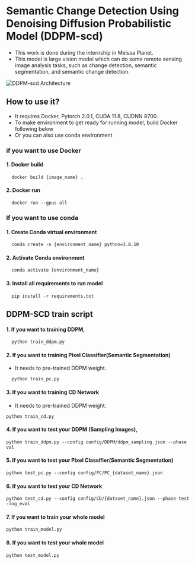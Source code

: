 # Semantic Change Detection Using Denoising Diffusion Probabilistic Model (DDPM-scd)
* This work is done during the internship in Meissa Planet.
* This model is large vision model which can do some remote sensing image analysis tasks, such as change detection, semantic segmentation, and semantic change detection.

![DDPM-scd Architecture](https://github.com/choidaedae/ddpm-scd/assets/105369646/5c98135c-32f5-4539-85ca-b185586e02cd)


  
## How to use it?
* It requires Docker, Pytorch 2.0.1, CUDA 11.8, CUDNN 8700. 
* To make environment to get ready for running model, build Docker following below
* Or you can also use conda environment

### if you want to use Docker 
#### 1. Docker build
```
  docker build {image_name} .
```
#### 2. Docker run 
```
  docker run --gpus all
```

### If you want to use conda 
#### 1. Create Conda virtual environment
```
  conda create -n {environment_name} python=3.8.10
```
#### 2. Activate Conda environment
```
  conda activate {environment_name}
```
#### 3. Install all requirements to run model 
```
  pip install -r requirements.txt
```
## DDPM-SCD train script 
#### 1. If you want to training DDPM, 
```
  python train_ddpm.py
```
#### 2. If you want to training Pixel Classifier(Semantic Segmentation)
* It needs to pre-trained DDPM weight.
```
  python train_pc.py 
```
#### 3. If you want to training CD Network
* It needs to pre-trained DDPM weight.
```
python train_cd.py
```
#### 4. If you want to test your DDPM (Sampling Images), 
```
python train_ddpm.py --config config/DDPM/ddpm_sampling.json --phase val
```

#### 5. If you want to test your Pixel Classifier(Semantic Segmentation)
```
python test_pc.py --config config/PC/PC_{dataset_name}.json 
```
#### 6. If you want to test your CD Network
```
python test_cd.py --config config/CD/{dataset_name}.json --phase test -log_eval
```
#### 7. If you want to train your whole model
```
python train_model.py
```
#### 8. If you want to test your whole model
```
python test_model.py  
```
